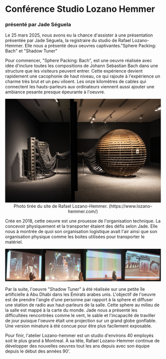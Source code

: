 <h1>Conférence Studio Lozano Hemmer</h1>
<h3>présenté par Jade Séguela</h3>

  Le 25 mars 2025, nous avons eu la chance d'assister à une présentation présentée par Jade Séguela, la registraire du studio de Rafael Lozano-Hemmer. Elle nous a présenté deux oeuvres captivantes."Sphere Packing: Bach" et "Shadow Tuner"
  
  Pour commencer, "Sphere Packing: Bach", est une oeuvre réalisée avec idée d'inclure toutes les compositions de Johann Sebastian Bach dans une structure que les visiteurs peuvent entrer. Cette expérience devient rapidement une cacophonie de haut niveau, ce qui rajoute à l'expérience un charme très brut et un peu viloent. Les onze kilomètres de cables qui connectent les hauts-parleurs aux ordinateurs viennent aussi ajouter une ambiance pesante presque épeurante à l'oeuvre.
  
  <p align="center">
  <img src="img/sphere_cables.jpg">
  <br>
  Photo tirée du site de Rafael Lozano-Hemmer. (https://www.lozano-hemmer.com/)
  </p>

  
  Crée en 2018, cette oeuvre est une prouesse de l'organisation technique. La concevoir physiquement et la transporter étaient des défis selon Jade. Elle nous à montrée de quoi son organisation logistique avait l'air ainsi que son organisation physique comme les boites utilisées pour transporter le matériel.

  <p align="center">
  <img src="img/organisation_montage.png">
  <br>
  </p>

  Par la suite, l'oeuvre "Shadow Tuner" à été réalisée sur une petite île artificielle à Abu Dhabi dans les Émirats arabes   unis. L'objectif de l'oeuvre est de prendre l'angle d'une personne par rapport à la sphere et diffuser une station de radio aux haut-parleurs de la salle. Cette sphere au milieu de la salle est mappé à la carte du monde. Jade nous a présenté les difficultées rencontrées comme le vent, le sable et l'incapacité de traviller de jour puisque l'oeuvre était une projection sur un grand globe gonflable. Une version minature à été concue pour être plus facilement exposable. 

  Pour finir, l'atelier Lozano-hemmer est un studio d'environs 40 employés soit le plus grand à Montreal. À sa tête, Rafael Lozano-Hemmer continue de développer des nouvelles oeuvres tout les ans depuis avec son équipe depuis le début des années 90'.
